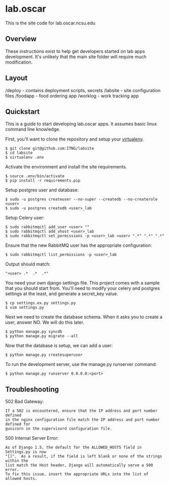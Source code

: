 # lab.oscar #

This is the site code for lab.oscar.ncsu.edu


## Overview ##

These instructions exist to help get developers started on lab apps
development. It's unlikely that the main site folder will require much modification.

## Layout ##

/deploy  - contains deployment scripts, secrets
/labsite - site configuration files
/foodapp - food ordering app
/worklog - work tracking app


## Quickstart ##

This is a guide to start developing lab.oscar apps. It assumes basic linux command line knowledge.

First, you'll want to clone the repository and setup your
[virtualenv](http://www.virtualenv.org/en/latest/). 

    $ git clone git@github.com:ITNG/labsite
    $ cd labsite
    $ virtualenv .env

Activate the environment and install the site requirements. 

    $ source .env/bin/activate
    $ pip install -r requirements.pip

Setup postgres user and database:

    $ sudo -u postgres createuser --no-super --createdb --no-createrole <user>
    $ sudo -u postgres createdb <user>_lab

Setup Celery user:

    $ sudo rabbitmqctl add_user <user> ""
    $ sudo rabbitmqctl add_vhost <user>_lab
    $ sudo rabbitmqctl set_permissions -p <user>_lab <user> ".*" ".*" ".*"

Ensure that the new RabbitMQ user has the appropriate configuration:

    $ sudo rabbitmqctl list_permissions -p <user>_lab

Output should match:

    "<user>	.*	.*	.*"

You need your own django settings file.  This project comes with a sample that
you should start from.  You'll need to modify your celery and postgres settings
at the least, and generate a secret_key value.

    $ cp settings.ex.py settings.py
    $ vim settings.py

Next we need to create the database schema. When it asks you to create a user,
answer NO.  We will do this later.

    $ python manage.py syncdb
    $ python manage.py migrate --all

Now that the database is setup, we can add a user:

    $ python manage.py createsuperuser

To run the development server, use the manage.py runserver command:

    $ python manage.py runserver 0.0.0.0:<port>


## Troubleshooting ##

502 Bad Gateway:

    If a 502 is encountered, ensure that the IP address and port number defined
    in the nginx configuration file match the IP address and port number defined for
    gunicorn in the supervisord configuration file.

500 Internal Server Error:

    As of Django 1.5, the default for the ALLOWED_HOSTS field in Settings.py is now
    "[]".  As a result, if the field is left blank or none of the strings within the
    list match the Host header, Django will automatically serve a 500 error.
    To fix this issue, insert the appropriate URLs into the list of allowed hosts. 

